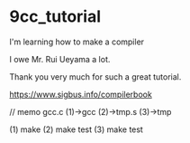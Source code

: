 # 9cc_tutorial
I'm learning how to make a compiler

I owe Mr. Rui Ueyama a lot.

Thank you very much for such a great tutorial.

https://www.sigbus.info/compilerbook


// memo
gcc.c (1)→gcc (2)→tmp.s (3)→tmp

(1) make
(2) make test
(3) make test

